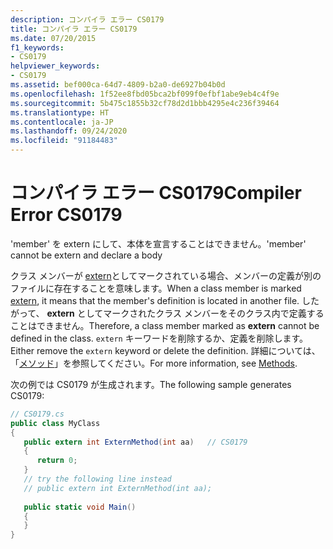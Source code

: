 ```yaml
---
description: コンパイラ エラー CS0179
title: コンパイラ エラー CS0179
ms.date: 07/20/2015
f1_keywords:
- CS0179
helpviewer_keywords:
- CS0179
ms.assetid: bef000ca-64d7-4809-b2a0-de6927b04b0d
ms.openlocfilehash: 1f52ee8fbd05bca2bf099f0efbf1abe9eb4c4f9e
ms.sourcegitcommit: 5b475c1855b32cf78d2d1bbb4295e4c236f39464
ms.translationtype: HT
ms.contentlocale: ja-JP
ms.lasthandoff: 09/24/2020
ms.locfileid: "91184483"
---
```

# <a name="compiler-error-cs0179"></a><span data-ttu-id="d7cae-103">コンパイラ エラー CS0179</span><span class="sxs-lookup"><span data-stu-id="d7cae-103">Compiler Error CS0179</span></span>

<span data-ttu-id="d7cae-104">'member' を extern にして、本体を宣言することはできません。</span><span class="sxs-lookup"><span data-stu-id="d7cae-104">'member' cannot be extern and declare a body</span></span>  
  
 <span data-ttu-id="d7cae-105">クラス メンバーが [extern](../language-reference/keywords/extern.md)としてマークされている場合、メンバーの定義が別のファイルに存在することを意味します。</span><span class="sxs-lookup"><span data-stu-id="d7cae-105">When a class member is marked [extern](../language-reference/keywords/extern.md), it means that the member's definition is located in another file.</span></span> <span data-ttu-id="d7cae-106">したがって、 **extern** としてマークされたクラス メンバーをそのクラス内で定義することはできません。</span><span class="sxs-lookup"><span data-stu-id="d7cae-106">Therefore, a class member marked as **extern** cannot be defined in the class.</span></span> <span data-ttu-id="d7cae-107">`extern` キーワードを削除するか、定義を削除します。</span><span class="sxs-lookup"><span data-stu-id="d7cae-107">Either remove the `extern` keyword or delete the definition.</span></span> <span data-ttu-id="d7cae-108">詳細については、「[メソッド](../programming-guide/classes-and-structs/methods.md)」を参照してください。</span><span class="sxs-lookup"><span data-stu-id="d7cae-108">For more information, see [Methods](../programming-guide/classes-and-structs/methods.md).</span></span>  
  
 <span data-ttu-id="d7cae-109">次の例では CS0179 が生成されます。</span><span class="sxs-lookup"><span data-stu-id="d7cae-109">The following sample generates CS0179:</span></span>  
  
```csharp  
// CS0179.cs  
public class MyClass  
{  
   public extern int ExternMethod(int aa)   // CS0179  
   {  
      return 0;  
   }  
   // try the following line instead  
   // public extern int ExternMethod(int aa);  
  
   public static void Main()  
   {  
   }  
}  
```
